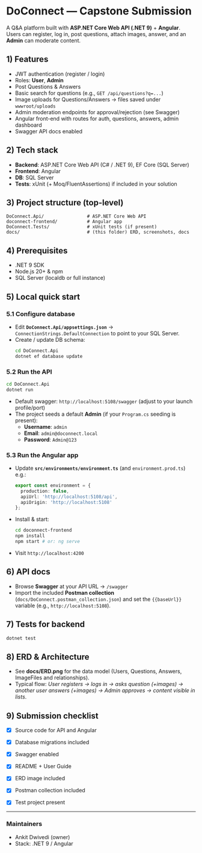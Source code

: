 # DoConnect — Capstone Submission

A Q&A platform built with **ASP.NET Core Web API (.NET 9)** + **Angular**. Users can register, log in, post questions, attach images, answer, and an **Admin** can moderate content.



## 1) Features 
- JWT authentication (register / login)
- Roles: **User**, **Admin**
- Post Questions & Answers
- Basic search for questions (e.g., `GET /api/questions?q=...`)
- Image uploads for Questions/Answers → files saved under `wwwroot/uploads`
- Admin moderation endpoints for approval/rejection (see Swagger)
- Angular front-end with routes for auth, questions, answers, admin dashboard
- Swagger API docs enabled

## 2) Tech stack
- **Backend**: ASP.NET Core Web API (C# / .NET 9), EF Core (SQL Server)
- **Frontend**: Angular
- **DB**: SQL Server
- **Tests**: xUnit (+ Moq/FluentAssertions) if included in your solution

## 3) Project structure (top-level)
```
DoConnect.Api/                # ASP.NET Core Web API
doconnect-frontend/           # Angular app
DoConnect.Tests/              # xUnit tests (if present)
docs/                         # (this folder) ERD, screenshots, docs
```

## 4) Prerequisites
- .NET 9 SDK
- Node.js 20+ & npm
- SQL Server (localdb or full instance)

## 5) Local quick start

### 5.1 Configure database
- Edit **`DoConnect.Api/appsettings.json`** → `ConnectionStrings.DefaultConnection` to point to your SQL Server.
- Create / update DB schema:
  ```bash
  cd DoConnect.Api
  dotnet ef database update
  ```

### 5.2 Run the API
```bash
cd DoConnect.Api
dotnet run
```
- Default swagger: `http://localhost:5108/swagger` (adjust to your launch profile/port)
- The project seeds a default **Admin** (if your `Program.cs` seeding is present):
  - **Username**: `admin`
  - **Email**: `admin@doconnect.local`
  - **Password**: `Admin@123`

### 5.3 Run the Angular app
- Update **`src/environments/environment.ts`** (and `environment.prod.ts`) e.g.:
  ```ts
  export const environment = {
    production: false,
    apiUrl: 'http://localhost:5108/api',
    apiOrigin: 'http://localhost:5108'
  };
  ```
- Install & start:
  ```bash
  cd doconnect-frontend
  npm install
  npm start # or: ng serve
  ```
- Visit `http://localhost:4200`

## 6) API docs
- Browse **Swagger** at your API URL → `/swagger`
- Import the included **Postman collection** (`docs/DoConnect.postman_collection.json`) and set the `{{baseUrl}}` variable (e.g., `http://localhost:5108`).

## 7) Tests for backend
```bash
dotnet test
```

## 8) ERD & Architecture
- See **docs/ERD.png** for the data model (Users, Questions, Answers, ImageFiles and relationships).
- Typical flow: *User registers → logs in → asks question (+images) → another user answers (+images) → Admin approves → content visible in lists*.

## 9) Submission checklist
- [x] Source code for API and Angular
- [x] Database migrations included
- [x] Swagger enabled
- [x] README + User Guide 
- [x] ERD image included
- [x] Postman collection included
- [x] Test project present 


---

### Maintainers
- Ankit Dwivedi (owner)
- Stack: .NET 9 / Angular
